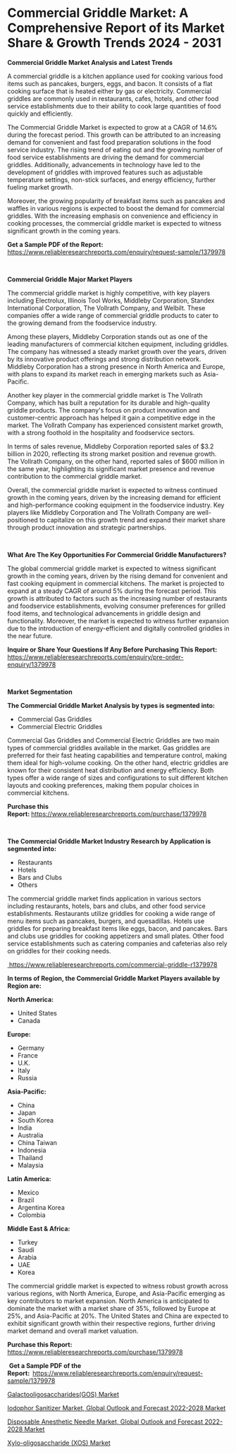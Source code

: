 <p><h1>Commercial Griddle Market: A Comprehensive Report of its Market Share & Growth Trends 2024 - 2031</h1></p><p><strong>Commercial Griddle Market Analysis and Latest Trends</strong></p>
<p><p>A commercial griddle is a kitchen appliance used for cooking various food items such as pancakes, burgers, eggs, and bacon. It consists of a flat cooking surface that is heated either by gas or electricity. Commercial griddles are commonly used in restaurants, cafes, hotels, and other food service establishments due to their ability to cook large quantities of food quickly and efficiently.</p><p>The Commercial Griddle Market is expected to grow at a CAGR of 14.6% during the forecast period. This growth can be attributed to an increasing demand for convenient and fast food preparation solutions in the food service industry. The rising trend of eating out and the growing number of food service establishments are driving the demand for commercial griddles. Additionally, advancements in technology have led to the development of griddles with improved features such as adjustable temperature settings, non-stick surfaces, and energy efficiency, further fueling market growth.</p><p>Moreover, the growing popularity of breakfast items such as pancakes and waffles in various regions is expected to boost the demand for commercial griddles. With the increasing emphasis on convenience and efficiency in cooking processes, the commercial griddle market is expected to witness significant growth in the coming years.</p></p>
<p><strong>Get a Sample PDF of the Report:&nbsp;</strong> <a href="https://www.reliableresearchreports.com/enquiry/request-sample/1379978">https://www.reliableresearchreports.com/enquiry/request-sample/1379978</a></p>
<p>&nbsp;</p>
<p><strong>Commercial Griddle Major Market Players</strong></p>
<p><p>The commercial griddle market is highly competitive, with key players including Electrolux, Illinois Tool Works, Middleby Corporation, Standex International Corporation, The Vollrath Company, and Welbilt. These companies offer a wide range of commercial griddle products to cater to the growing demand from the foodservice industry.</p><p>Among these players, Middleby Corporation stands out as one of the leading manufacturers of commercial kitchen equipment, including griddles. The company has witnessed a steady market growth over the years, driven by its innovative product offerings and strong distribution network. Middleby Corporation has a strong presence in North America and Europe, with plans to expand its market reach in emerging markets such as Asia-Pacific.</p><p>Another key player in the commercial griddle market is The Vollrath Company, which has built a reputation for its durable and high-quality griddle products. The company's focus on product innovation and customer-centric approach has helped it gain a competitive edge in the market. The Vollrath Company has experienced consistent market growth, with a strong foothold in the hospitality and foodservice sectors.</p><p>In terms of sales revenue, Middleby Corporation reported sales of $3.2 billion in 2020, reflecting its strong market position and revenue growth. The Vollrath Company, on the other hand, reported sales of $600 million in the same year, highlighting its significant market presence and revenue contribution to the commercial griddle market.</p><p>Overall, the commercial griddle market is expected to witness continued growth in the coming years, driven by the increasing demand for efficient and high-performance cooking equipment in the foodservice industry. Key players like Middleby Corporation and The Vollrath Company are well-positioned to capitalize on this growth trend and expand their market share through product innovation and strategic partnerships.</p></p>
<p>&nbsp;</p>
<p><strong>What Are The Key Opportunities For Commercial Griddle Manufacturers?</strong></p>
<p><p>The global commercial griddle market is expected to witness significant growth in the coming years, driven by the rising demand for convenient and fast cooking equipment in commercial kitchens. The market is projected to expand at a steady CAGR of around 5% during the forecast period. This growth is attributed to factors such as the increasing number of restaurants and foodservice establishments, evolving consumer preferences for grilled food items, and technological advancements in griddle design and functionality. Moreover, the market is expected to witness further expansion due to the introduction of energy-efficient and digitally controlled griddles in the near future.</p></p>
<p><strong>Inquire or Share Your Questions If Any Before Purchasing This Report:</strong> <a href="https://www.reliableresearchreports.com/enquiry/pre-order-enquiry/1379978">https://www.reliableresearchreports.com/enquiry/pre-order-enquiry/1379978</a></p>
<p>&nbsp;</p>
<p><strong>Market Segmentation</strong></p>
<p><strong>The Commercial Griddle Market Analysis by types is segmented into:</strong></p>
<p><ul><li>Commercial Gas Griddles</li><li>Commercial Electric Griddles</li></ul></p>
<p><p>Commercial Gas Griddles and Commercial Electric Griddles are two main types of commercial griddles available in the market. Gas griddles are preferred for their fast heating capabilities and temperature control, making them ideal for high-volume cooking. On the other hand, electric griddles are known for their consistent heat distribution and energy efficiency. Both types offer a wide range of sizes and configurations to suit different kitchen layouts and cooking preferences, making them popular choices in commercial kitchens.</p></p>
<p><strong>Purchase this Report:&nbsp;</strong><a href="https://www.reliableresearchreports.com/purchase/1379978">https://www.reliableresearchreports.com/purchase/1379978</a></p>
<p>&nbsp;</p>
<p><strong>The Commercial Griddle Market Industry Research by Application is segmented into:</strong></p>
<p><ul><li>Restaurants</li><li>Hotels</li><li>Bars and Clubs</li><li>Others</li></ul></p>
<p><p>The commercial griddle market finds application in various sectors including restaurants, hotels, bars and clubs, and other food service establishments. Restaurants utilize griddles for cooking a wide range of menu items such as pancakes, burgers, and quesadillas. Hotels use griddles for preparing breakfast items like eggs, bacon, and pancakes. Bars and clubs use griddles for cooking appetizers and small plates. Other food service establishments such as catering companies and cafeterias also rely on griddles for their cooking needs.</p></p>
<p><a href="https://www.reliableresearchreports.com/commercial-griddle-r1379978">&nbsp;https://www.reliableresearchreports.com/commercial-griddle-r1379978</a></p>
<p><strong>In terms of Region, the Commercial Griddle Market Players available by Region are:</strong></p>
<p>
    <p> <strong> North America: </strong>
        <ul>
            <li>United States</li>
            <li>Canada</li>
        </ul>
        </p> 
    <p> <strong> Europe: </strong>
        <ul>
            <li>Germany</li>
            <li>France</li>
            <li>U.K.</li>
            <li>Italy</li>
            <li>Russia</li>
        </ul>
        </p> 
    <p> <strong> Asia-Pacific: </strong>
        <ul>
            <li>China</li>
            <li>Japan</li>
            <li>South Korea</li>
            <li>India</li>
            <li>Australia</li>
            <li>China Taiwan</li>
            <li>Indonesia</li>
            <li>Thailand</li>
            <li>Malaysia</li>
        </ul>
        </p> 
    <p> <strong> Latin America: </strong>
        <ul>
            <li>Mexico</li>
            <li>Brazil</li>
            <li>Argentina Korea</li>
            <li>Colombia</li>
        </ul>
        </p> 
    <p> <strong> Middle East & Africa: </strong>
        <ul>
            <li>Turkey</li>
            <li>Saudi</li>
            <li>Arabia</li>
            <li>UAE</li>
            <li>Korea</li>
        </ul>
    </p>
    </p>
<p><p>The commercial griddle market is expected to witness robust growth across various regions, with North America, Europe, and Asia-Pacific emerging as key contributors to market expansion. North America is anticipated to dominate the market with a market share of 35%, followed by Europe at 25%, and Asia-Pacific at 20%. The United States and China are expected to exhibit significant growth within their respective regions, further driving market demand and overall market valuation.</p></p>
<p><strong>Purchase this Report: </strong><a href="https://www.reliableresearchreports.com/purchase/1379978">https://www.reliableresearchreports.com/purchase/1379978</a></p>
<p>&nbsp;<strong>Get a Sample PDF of the Report:&nbsp;&nbsp;</strong><a href="https://www.reliableresearchreports.com/enquiry/request-sample/1379978">https://www.reliableresearchreports.com/enquiry/request-sample/1379978</a></p>
<p><strong></strong></p>
<p><p><a href="https://github.com/fernandomillshz/Market-Research-Report-List-1/blob/main/galactooligosaccharidesgos-market.md">Galactooligosaccharides(GOS) Market</a></p><p><a href="https://www.linkedin.com/pulse/iodophor-sanitizer-market-global-outlook-forecast-2022-2028-report-h8ile">Iodophor Sanitizer Market, Global Outlook and Forecast 2022-2028 Market</a></p><p><a href="https://www.linkedin.com/pulse/disposable-anesthetic-needle-market-global-outlook-forecast-eepae">Disposable Anesthetic Needle Market, Global Outlook and Forecast 2022-2028 Market</a></p><p><a href="https://github.com/polesdua1/Market-Research-Report-List-1/blob/main/xylo-oligosaccharide-xos-market.md">Xylo-oligosaccharide (XOS) Market</a></p></p>